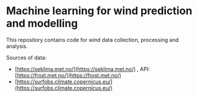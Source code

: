# Machine learning for wind prediction and modelling

This repository contains code for wind data collection, processing and analysis.

Sources of data:
* [https://seklima.met.no/](https://seklima.met.no/) , API: [https://frost.met.no/](https://frost.met.no/)
* [https://surfobs.climate.copernicus.eu/](https://surfobs.climate.copernicus.eu/)

